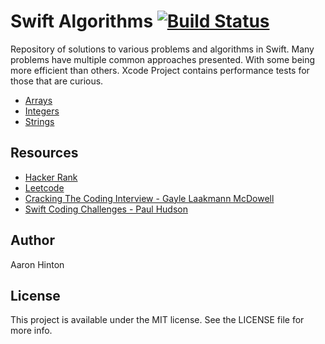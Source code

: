 # Swift Algorithms [![Build Status](https://travis-ci.org/ahcode0919/swift-algorithms.svg?branch=master)](https://travis-ci.org/ahcode0919/swift-algorithms)

Repository of solutions to various problems and algorithms in Swift. Many
problems have multiple common approaches presented. With some being more efficient than
others. Xcode Project contains performance tests for those that are curious.

- [Arrays](swift-algorithms/swift-algorithms/Arrays/README.md)
- [Integers](swift-algorithms/swift-algorithms/Integers/README.md)
- [Strings](swift-algorithms/swift-algorithms/Strings/README.md)

## Resources

- [Hacker Rank](https://www.hackerrank.com)
- [Leetcode](https://leetcode.com)
- [Cracking The Coding Interview - Gayle Laakmann McDowell](http://www.crackingthecodinginterview.com)
- [Swift Coding Challenges - Paul Hudson](https://www.hackingwithswift.com/store/swift-coding-challenges)

## Author

Aaron Hinton

## License

This project is available under the MIT license. See the LICENSE file for more info.
